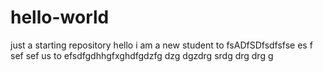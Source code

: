 # hello-world
just a starting repository
hello i am a new student to fsADfSDfsdfsfse es f sef sef us to
efsdfgdhhgfxghdfgdzfg dzg dgzdrg srdg drg drg g
